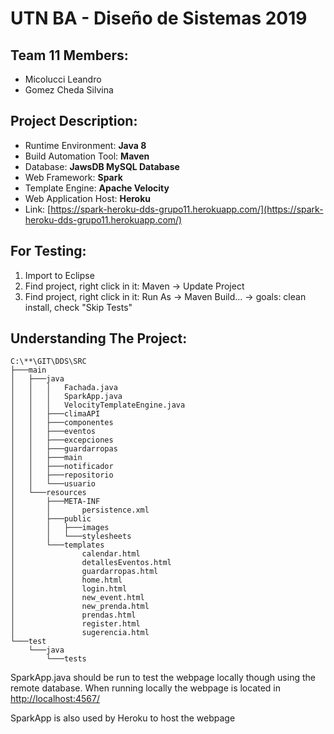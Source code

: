 # UTN BA - Diseño de Sistemas 2019

## Team 11 Members:
* Micolucci Leandro
* Gomez Cheda Silvina

## Project Description:
* Runtime Environment: **Java 8**
* Build Automation Tool: **Maven**
* Database: **JawsDB MySQL Database**
* Web Framework: **Spark**
* Template Engine: **Apache Velocity**
* Web Application Host: **Heroku**
* Link: [https://spark-heroku-dds-grupo11.herokuapp.com/](https://spark-heroku-dds-grupo11.herokuapp.com/)

## For Testing:
1. Import to Eclipse
2. Find project, right click in it: Maven -> Update Project
3. Find project, right click in it: Run As -> Maven Build... -> goals: clean install, check "Skip Tests"

## Understanding The Project:
```
C:\**\GIT\DDS\SRC
├───main
│   ├───java
│   │   │   Fachada.java
│   │   │   SparkApp.java
│   │   │   VelocityTemplateEngine.java
│   │   ├───climaAPI
│   │   ├───componentes
│   │   ├───eventos
│   │   ├───excepciones
│   │   ├───guardarropas
│   │   ├───main
│   │   ├───notificador
│   │   ├───repositorio
│   │   └───usuario
│   └───resources
│       ├───META-INF
│       │       persistence.xml
│       ├───public
│       │   ├───images
│       │   └───stylesheets
│       └───templates
│               calendar.html
│               detallesEventos.html
│               guardarropas.html
│               home.html
│               login.html
│               new_event.html
│               new_prenda.html
│               prendas.html
│               register.html
│               sugerencia.html
└───test
    └───java
        └───tests
```

SparkApp.java should be run to test the webpage locally though using the remote database.
When running locally the webpage is located in [http://localhost:4567/](http://localhost:4567/)

SparkApp is also used by Heroku to host the webpage

